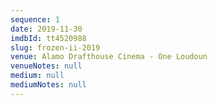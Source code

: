 ```yaml
---
sequence: 1
date: 2019-11-30
imdbId: tt4520988
slug: frozen-ii-2019
venue: Alamo Drafthouse Cinema - One Loudoun
venueNotes: null
medium: null
mediumNotes: null
---
```



